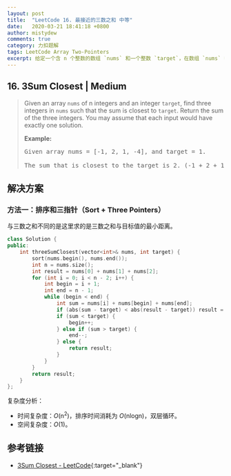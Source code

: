 ```yaml
---
layout: post
title:  "LeetCode 16. 最接近的三数之和 中等"
date:   2020-03-21 18:41:18 +0800
author: mistydew
comments: true
category: 力扣题解
tags: LeetCode Array Two-Pointers
excerpt: 给定一个含 n 个整数的数组 `nums` 和一个整数 `target`，在数组 `nums` 中找出三个和最接近 `target` 的整数。返回三个之和。你可以假定每组输入只有一个结果。
---
```

## 16. 3Sum Closest | Medium

> Given an array `nums` of n integers and an integer `target`, find three integers in `nums` such that the sum is closest to `target`. Return the sum of the three integers. You may assume that each input would have exactly one solution.
> 
> **Example:**
> 
> <pre>
> Given array nums = [-1, 2, 1, -4], and target = 1.
> 
> The sum that is closest to the target is 2. (-1 + 2 + 1 = 2).
> </pre>

## 解决方案

### 方法一：排序和三指针（Sort + Three Pointers）

与三数之和不同的是这里求的是三数之和与目标值的最小距离。

```cpp
class Solution {
public:
    int threeSumClosest(vector<int>& nums, int target) {
        sort(nums.begin(), nums.end());
        int n = nums.size();
        int result = nums[0] + nums[1] + nums[2];
        for (int i = 0; i < n - 2; i++) {
            int begin = i + 1;
            int end = n - 1;
            while (begin < end) {
                int sum = nums[i] + nums[begin] + nums[end];
                if (abs(sum - target) < abs(result - target)) result = sum;
                if (sum < target) {
                    begin++;
                } else if (sum > target) {
                    end--;
                } else {
                    return result;
                }
            }
        }
        return result;
    }
};
```

复杂度分析：
* 时间复杂度：_O_(n<sup>2</sup>)，排序时间消耗为 _O_(nlogn)，双层循环。
* 空间复杂度：_O_(1)。

## 参考链接

* [3Sum Closest - LeetCode](https://leetcode.com/problems/3sum-closest/){:target="_blank"}
